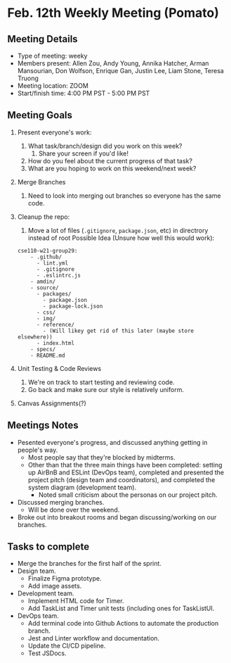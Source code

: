 # Feb. 12th Weekly Meeting (Pomato)

## Meeting Details

- Type of meeting: weeky
- Members present: Allen Zou, Andy Young, Annika Hatcher, Arman Mansourian, Don Wolfson, Enrique Gan, Justin Lee, Liam Stone, Teresa Truong
- Meeting location: ZOOM
- Start/finish time: 4:00 PM PST - 5:00 PM PST

## Meeting Goals

1. Present everyone's work:
   1. What task/branch/design did you work on this week?
      1. Share your screen if you'd like!
   2. How do you feel about the current progress of that task?
   3. What are you hoping to work on this weekend/next week?
2. Merge Branches
   1. Need to look into merging out branches so everyone has the same code.
3. Cleanup the repo:
   1. Move a lot of files (`.gitignore`, `package.json`, etc) in directrory instead of root Possible Idea (Unsure how well this would work):

    ~~~text
    cse110-w21-group29:
        - .github/ 
          - lint.yml
          - .gitignore
          - .eslintrc.js
        - amdin/
        - source/
          - packages/
            - package.json
            - package-lock.json
          - css/
          - img/
          - reference/ 
            - (Will likey get rid of this later (maybe store elsewhere))
          - index.html
        - specs/
        - README.md
    ~~~

4. Unit Testing & Code Reviews
   1. We're on track to start testing and reviewing code.
   2. Go back and make sure our style is relatively uniform.
5. Canvas Assignments(?)

## Meetings Notes

- Pesented everyone's progress, and discussed anything getting in people's way.
   - Most people say that they're blocked by midterms.
   - Other than that the three main things have been completed: setting up AirBnB and ESLint (DevOps team), completed and presented the project pitch (design team and coordinators), and completed the system diagram (development team).
      - Noted small criticism about the personas on our project pitch.
- Discussed merging branches.
  - Will be done over the weekend.
- Broke out into breakout rooms and began discussing/working on our branches.

## Tasks to complete

- Merge the branches for the first half of the sprint.
- Design team.
   - Finalize Figma prototype.
   - Add image assets.
- Development team.
   - Implement HTML code for Timer.
   - Add TaskList and Timer unit tests (including ones for TaskListUI.
- DevOps team.
   - Add terminal code into Github Actions to automate the production branch.
   - Jest and Linter workflow and documentation.
   - Update the CI/CD pipeline.
   - Test JSDocs.
